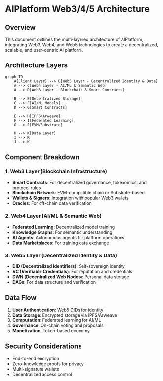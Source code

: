 # AIPlatform Web3/4/5 Architecture

## Overview

This document outlines the multi-layered architecture of AIPlatform, integrating Web3, Web4, and Web5 technologies to create a decentralized, scalable, and user-centric AI platform.

## Architecture Layers

```mermaid
graph TD
    A[Client Layer] --> B[Web5 Layer - Decentralized Identity & Data]
    A --> C[Web4 Layer - AI/ML & Semantic Web]
    A --> D[Web3 Layer - Blockchain & Smart Contracts]
    
    B --> E[Decentralized Storage]
    C --> F[AI/ML Models]
    D --> G[Smart Contracts]
    
    E --> H[IPFS/Arweave]
    F --> I[Federated Learning]
    G --> J[EVM/Substrate]
    
    H --> K[Data Layer]
    I --> K
    J --> K
```

## Component Breakdown

### 1. Web3 Layer (Blockchain Infrastructure)
- **Smart Contracts**: For decentralized governance, tokenomics, and protocol rules
- **Blockchain Network**: EVM-compatible chain or Substrate-based
- **Wallets & Signers**: Integration with popular Web3 wallets
- **Oracles**: For off-chain data verification

### 2. Web4 Layer (AI/ML & Semantic Web)
- **Federated Learning**: Decentralized model training
- **Knowledge Graphs**: For semantic understanding
- **AI Agents**: Autonomous agents for platform operations
- **Data Marketplaces**: For training data exchange

### 3. Web5 Layer (Decentralized Identity & Data)
- **DID (Decentralized Identifiers)**: Self-sovereign identity
- **VC (Verifiable Credentials)**: For reputation and credentials
- **DWN (Decentralized Web Nodes)**: Personal data storage
- **DAGs**: For data structure and verification

## Data Flow

1. **User Authentication**: Web5 DIDs for identity
2. **Data Storage**: Encrypted storage via IPFS/Arweave
3. **Computation**: Federated learning for AI/ML
4. **Governance**: On-chain voting and proposals
5. **Monetization**: Token-based economy

## Security Considerations
- End-to-end encryption
- Zero-knowledge proofs for privacy
- Multi-signature wallets
- Decentralized access control
